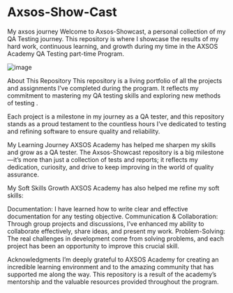 # Axsos-Show-Cast
My axsos journey
Welcome to Axsos-Showcast, a personal collection of my QA Testing journey. This repository is where I showcase the results of my hard work, continuous learning, and growth during my time in the AXSOS Academy QA Testing part-time Program.

![image](https://github.com/user-attachments/assets/64672f90-bbe4-438e-8586-9a3c9b96edda)


About This Repository
This repository is a living portfolio of all the projects and assignments I’ve completed during the program. It reflects my commitment to mastering my QA testing  skills and exploring new methods of testing . 

Each project is a milestone in my journey as a QA tester, and this repository stands as a proud testament to the countless hours I've dedicated to testing and refining software to ensure quality and reliability.

 My Learning Journey
AXSOS Academy has helped me sharpen my skills and grow as a QA tester. The Axsos-Showcast repository is a big milestone—it’s more than just a collection of tests and reports; it reflects my dedication, curiosity, and drive to keep improving in the world of quality assurance.


 My Soft Skills Growth
AXSOS Academy has also helped me refine my soft skills:

Documentation: I have learned how to write clear and effective documentation for any testing objective.
Communication & Collaboration: Through group projects and discussions, I’ve enhanced my ability to collaborate effectively, share ideas, and present my work.
Problem-Solving: The real challenges in development come from solving problems, and each project has been an opportunity to improve this crucial skill.

Acknowledgments
I’m deeply grateful to AXSOS Academy for creating an incredible learning environment and to the amazing community that has supported me along the way. This repository is a result of the academy’s mentorship and the valuable resources provided throughout the program.
